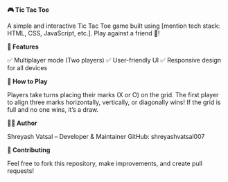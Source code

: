 **🎮 Tic Tac Toe**

A simple and interactive Tic Tac Toe game built using [mention tech stack: HTML, CSS, JavaScript, etc.]. Play against a friend 🚀!

**🚀 Features**

✅ Multiplayer mode (Two players)
✅ User-friendly UI
✅ Responsive design for all devices

**🎲 How to Play**

Players take turns placing their marks (X or O) on the grid.
The first player to align three marks horizontally, vertically, or diagonally wins!
If the grid is full and no one wins, it’s a draw.

**👨‍💻 Author**

Shreyash Vatsal – Developer & Maintainer
GitHub: shreyashvatsal007

**🤝 Contributing**

Feel free to fork this repository, make improvements, and create pull requests!
